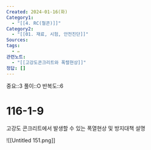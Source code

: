 ```yaml
---
Created: 2024-01-16(화)
Category1:
  - "[[4. RC(철콘)]]"
Category2:
  - "[[01. 재료, 시험, 안전진단]]"
Sources: 
tags:
  - ✏️
관련노트:
  - "[[고강도콘크리트와 폭렬현상]]"
정답: []
---
```

중요::3
풀이::O
반복도::6

# 116-1-9

고강도 콘크리트에서 발생할 수 있는 폭열현상 및 방지대책 설명

![[Untitled 151.png]]